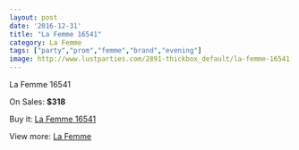 ```yaml
---
layout: post
date: '2016-12-31'
title: "La Femme 16541"
category: La Femme
tags: ["party","prom","femme","brand","evening"]
image: http://www.lustparties.com/2891-thickbox_default/la-femme-16541.jpg
---
```

La Femme 16541

On Sales: **$318**
<a href="https://www.lustparties.com/en/la-femme/939-la-femme-16541.html"><amp-img layout="responsive" width="600" height="600" src="//www.lustparties.com/2891-thickbox_default/la-femme-16541.jpg" alt="La Femme 16541 0" /></a>
<a href="https://www.lustparties.com/en/la-femme/939-la-femme-16541.html"><amp-img layout="responsive" width="600" height="600" src="//www.lustparties.com/2892-thickbox_default/la-femme-16541.jpg" alt="La Femme 16541 1" /></a>

Buy it: [La Femme 16541](https://www.lustparties.com/en/la-femme/939-la-femme-16541.html "La Femme 16541")

View more: [La Femme](https://www.lustparties.com/en/4-la-femme "La Femme")